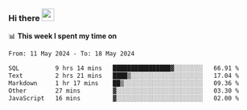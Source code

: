 ### Hi there <a href="https://www.gautamkrishnar.com/"><img src="https://media.giphy.com/media/hvRJCLFzcasrR4ia7z/giphy.gif" width="25px"></a>

📊 **This week I spent my time on**

<!--START_SECTION:waka-->

```txt
From: 11 May 2024 - To: 18 May 2024

SQL          9 hrs 14 mins   ████████████████▓░░░░░░░░   66.91 %
Text         2 hrs 21 mins   ████▒░░░░░░░░░░░░░░░░░░░░   17.04 %
Markdown     1 hr 17 mins    ██▒░░░░░░░░░░░░░░░░░░░░░░   09.36 %
Other        27 mins         ▓░░░░░░░░░░░░░░░░░░░░░░░░   03.30 %
JavaScript   16 mins         ▓░░░░░░░░░░░░░░░░░░░░░░░░   02.00 %
```

<!--END_SECTION:waka-->
